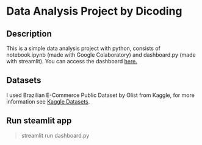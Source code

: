 # Data Analysis Project by Dicoding
## Description
This is a simple data analysis project with python, consists of notebook.ipynb (made with Google Colaboratory) and dashboard.py (made with streamlit). You can access the dashboard [here.](https://dashboardpy-dicoding.streamlit.app/)
## Datasets
I used Brazilian E-Commerce Public Dataset by Olist from Kaggle, for more information see [Kaggle Datasets](https://www.kaggle.com/datasets/olistbr/brazilian-ecommerce/data?select=olist_order_reviews_dataset.csv).
## Run steamlit app
> streamlit run dashboard.py
